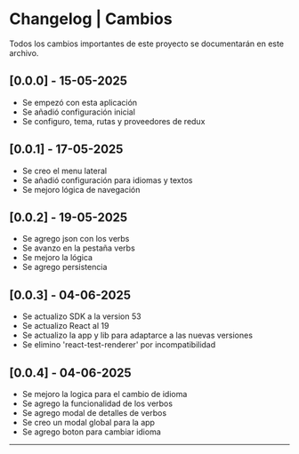 # Changelog | Cambios

Todos los cambios importantes de este proyecto se documentarán en este archivo.

## [0.0.0] - 15-05-2025

- Se empezó con esta aplicación
- Se añadió configuración inicial
- Se configuro, tema, rutas y proveedores de redux

## [0.0.1] - 17-05-2025

- Se creo el menu lateral
- Se añadió configuración para idiomas y textos
- Se mejoro lógica de navegación

## [0.0.2] - 19-05-2025

- Se agrego json con los verbs
- Se avanzo en la pestaña verbs
- Se mejoro la lógica
- Se agrego persistencia

## [0.0.3] - 04-06-2025

- Se actualizo SDK a la version 53
- Se actualizo React al 19
- Se actualizo la app y lib para adaptarce a las nuevas versiones
- Se elimino 'react-test-renderer' por incompatibilidad

## [0.0.4] - 04-06-2025

- Se mejoro la logica para el cambio de idioma
- Se agrego la funcionalidad de los verbos
- Se agrego modal de detalles de verbos
- Se creo un modal global para la app
- Se agrego boton para cambiar idioma

---
